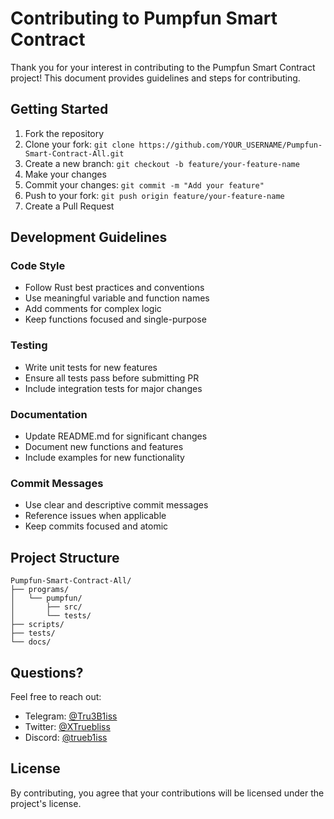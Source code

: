 # Contributing to Pumpfun Smart Contract

Thank you for your interest in contributing to the Pumpfun Smart Contract project! This document provides guidelines and steps for contributing.

## Getting Started

1. Fork the repository
2. Clone your fork: `git clone https://github.com/YOUR_USERNAME/Pumpfun-Smart-Contract-All.git`
3. Create a new branch: `git checkout -b feature/your-feature-name`
4. Make your changes
5. Commit your changes: `git commit -m "Add your feature"`
6. Push to your fork: `git push origin feature/your-feature-name`
7. Create a Pull Request

## Development Guidelines

### Code Style
- Follow Rust best practices and conventions
- Use meaningful variable and function names
- Add comments for complex logic
- Keep functions focused and single-purpose

### Testing
- Write unit tests for new features
- Ensure all tests pass before submitting PR
- Include integration tests for major changes

### Documentation
- Update README.md for significant changes
- Document new functions and features
- Include examples for new functionality

### Commit Messages
- Use clear and descriptive commit messages
- Reference issues when applicable
- Keep commits focused and atomic

## Project Structure

```
Pumpfun-Smart-Contract-All/
├── programs/
│   └── pumpfun/
│       ├── src/
│       └── tests/
├── scripts/
├── tests/
└── docs/
```

## Questions?

Feel free to reach out:
- Telegram: [@Tru3B1iss](https://t.me/Tru3B1iss)
- Twitter: [@XTruebliss](https://x.com/XTruebliss)
- Discord: [@trueb1iss](https://discord.com/users/1274339638668038187)

## License

By contributing, you agree that your contributions will be licensed under the project's license. 